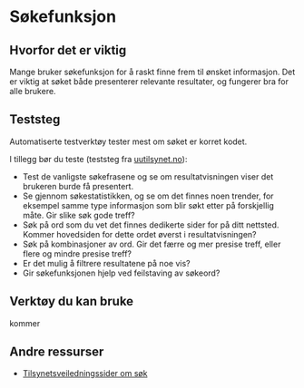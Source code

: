 # Søkefunksjon

## Hvorfor det er viktig
Mange bruker søkefunksjon for å raskt finne frem til ønsket informasjon. Det er viktig at søket både presenterer relevante resultater, og fungerer bra for alle brukere.

## Teststeg
Automatiserte testverktøy tester mest om søket er korret kodet.

I tillegg bør du teste (teststeg fra [uutilsynet.no](https://www.uutilsynet.no/regelverk/sjekk-nettstedet-ditt-selv/708#8_sokefunksjonen)):
* Test de vanligste søkefrasene og se om resultatvisningen viser det brukeren burde få presentert.
* Se gjennom søkestatistikken, og se om det finnes noen trender, for eksempel samme type informasjon som blir søkt etter på forskjellig måte. Gir slike søk gode treff?
* Søk på ord som du vet det finnes dedikerte sider for på ditt nettsted. Kommer hovedsiden for dette ordet øverst i resultatvisningen?
* Søk på kombinasjoner av ord. Gir det færre og mer presise treff, eller flere og mindre presise treff?
* Er det mulig å filtrere resultatene på noe vis?
* Gir søkefunksjonen hjelp ved feilstaving av søkeord?

## Verktøy du kan bruke
kommer

## Andre ressurser
* [Tilsynetsveiledningssider om søk](https://www.uutilsynet.no/regelverk/sjekk-nettstedet-ditt-selv/708#8_sokefunksjonen)
